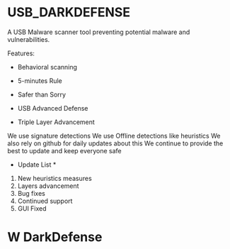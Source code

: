 # USB_DARKDEFENSE
A USB Malware scanner tool preventing potential malware and vulnerabilities.

Features:

* Behavioral scanning

* 5-minutes Rule

* Safer than Sorry 

* USB Advanced Defense

* Triple Layer Advancement

We use signature detections
We use Offline detections like heuristics
We also rely on github for daily updates about this
We continue to provide the best to update and keep everyone safe


* Update List *
1. New heuristics measures
2. Layers advancement
3. Bug fixes
4. Continued support
5. GUI Fixed

# W DarkDefense
